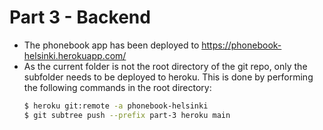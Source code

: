 # Part 3 - Backend

- The phonebook app has been deployed to https://phonebook-helsinki.herokuapp.com/
- As the current folder is not the root directory of the git repo, only the subfolder needs to be deployed to heroku. This is done by performing the following commands in the root directory:
  ```sh
  $ heroku git:remote -a phonebook-helsinki
  $ git subtree push --prefix part-3 heroku main
  ```
